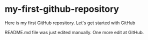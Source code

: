 # my-first-github-repository
Here is my first GitHub repository.  Let's get started with GitHub

README.md file was just edited manually.  One more edit at GitHub.
